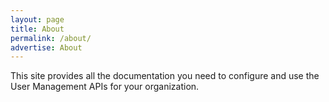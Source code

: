 ```yaml
---
layout: page
title: About
permalink: /about/
advertise: About
---
```


This site provides all the documentation you need to configure
and use the User Management APIs for your organization.
